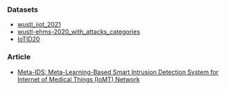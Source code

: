 ### Datasets
- [wustl_iiot_2021](https://www.cse.wustl.edu/~jain/iiot2/ftp/wustl_iiot_2021.zip)
- [wustl-ehms-2020_with_attacks_categories](https://www.cse.wustl.edu/~jain/ehms/ftp/wustl-ehms-2020_with_attacks_categories.csv)
- [IoTID20](https://drive.google.com/file/d/1ruY3FLogaIG8ZW4RK5lxep6IcgRTXElA/view?usp=drive_link)

### Article
- [Meta-IDS: Meta-Learning-Based Smart Intrusion Detection System for Internet of Medical Things (IoMT) Network](https://ieeexplore.ieee.org/abstract/document/10496441)